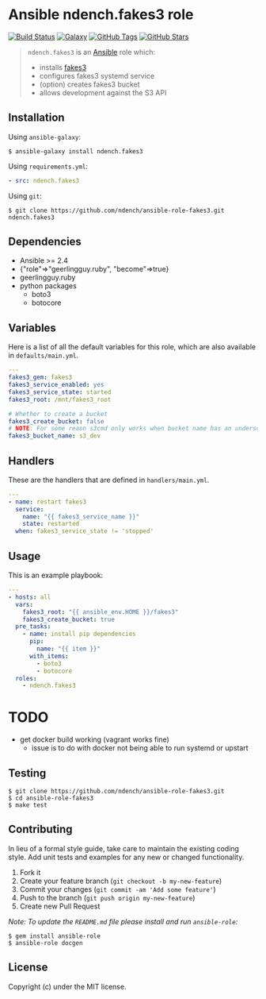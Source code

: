 # Ansible ndench.fakes3 role

[![Build Status](https://img.shields.io/travis/ndench/ansible-role-fakes3.svg)](https://travis-ci.org/ndench/ansible-role-fakes3)
[![Galaxy](http://img.shields.io/badge/galaxy-ndench.fakes3-role-blue.svg)](https://galaxy.ansible.com/ndench/fakes3)
[![GitHub Tags](https://img.shields.io/github/tag/ndench/ansible-role-fakes3.svg)](https://github.com/ndench/ansible-role-fakes3)
[![GitHub Stars](https://img.shields.io/github/stars/ndench/ansible-role-fakes3.svg)](https://github.com/ndench/ansible-role-fakes3)

> `ndench.fakes3` is an [Ansible](http://www.ansible.com) role which:
>
> * installs [fakes3](https://github.com/jubos/fake-s3)
> * configures fakes3 systemd service
> * (option) creates fakes3 bucket
> * allows development against the S3 API

## Installation

Using `ansible-galaxy`:

```shell
$ ansible-galaxy install ndench.fakes3
```

Using `requirements.yml`:

```yaml
- src: ndench.fakes3
```

Using `git`:

```shell
$ git clone https://github.com/ndench/ansible-role-fakes3.git ndench.fakes3
```

## Dependencies

* Ansible >= 2.4
* {"role"=>"geerlingguy.ruby", "become"=>true}
* geerlingguy.ruby
* python packages
    * boto3
    * botocore

## Variables

Here is a list of all the default variables for this role, which are also available in `defaults/main.yml`.

```yaml
---
fakes3_gem: fakes3
fakes3_service_enabled: yes
fakes3_service_state: started
fakes3_root: /mnt/fakes3_root

# Whether to create a bucket
fakes3_create_bucket: false
# NOTE: For some reaon s3cmd only works when bucket name has an underscore
fakes3_bucket_name: s3_dev


```

## Handlers

These are the handlers that are defined in `handlers/main.yml`.

```yaml
---
- name: restart fakes3
  service:
    name: "{{ fakes3_service_name }}"
    state: restarted
  when: fakes3_service_state != 'stopped'

```


## Usage

This is an example playbook:

```yaml
---
- hosts: all
  vars:
    fakes3_root: "{{ ansible_env.HOME }}/fakes3"
    fakes3_create_bucket: true
  pre_tasks:
    - name: install pip dependencies
      pip:
        name: "{{ item }}"
      with_items:
        - boto3
        - botocore
  roles:
    - ndench.fakes3

```

# TODO

* get docker build working (vagrant works fine)
  * issue is to do with docker not being able to run systemd or upstart

## Testing

```shell
$ git clone https://github.com/ndench/ansible-role-fakes3.git
$ cd ansible-role-fakes3
$ make test
```

## Contributing
In lieu of a formal style guide, take care to maintain the existing coding style. Add unit tests and examples for any new or changed functionality.

1. Fork it
2. Create your feature branch (`git checkout -b my-new-feature`)
3. Commit your changes (`git commit -am 'Add some feature'`)
4. Push to the branch (`git push origin my-new-feature`)
5. Create new Pull Request

*Note: To update the `README.md` file please install and run `ansible-role`:*

```shell
$ gem install ansible-role
$ ansible-role docgen
```

## License
Copyright (c)  under the MIT license.
